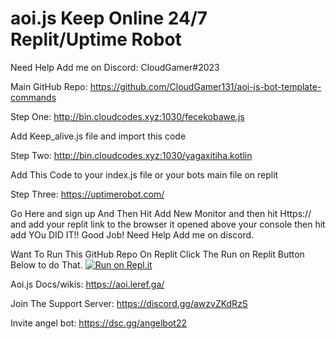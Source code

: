 # aoi.js Keep Online 24/7 Replit/Uptime Robot

Need Help Add me on Discord: CloudGamer#2023

Main GitHub Repo: https://github.com/CloudGamer131/aoi-js-bot-template-commands

Step One: http://bin.cloudcodes.xyz:1030/fecekobawe.js 

Add Keep_alive.js file and import this code

Step Two: http://bin.cloudcodes.xyz:1030/yagaxitiha.kotlin

Add This Code to your index.js file or your bots main file on replit

Step Three: https://uptimerobot.com/ 

Go Here and sign up And Then Hit Add New Monitor and then hit Https:// and add your replit link to the browser it opened above your console then hit add YOu DID IT!! Good Job! Need Help Add me on discord.


Want To Run This GitHub Repo On Replit Click The Run on Replit Button Below to do That.
[![Run on Repl.it](https://repl.it/badge/github/Cloud-Discord-Developers/aoi.js-keep-online-template)](https://repl.it/github/Cloud-Discord-Developers/aoi.js-keep-online-template)

Aoi.js Docs/wikis: https://aoi.leref.ga/

Join The Support Server: https://discord.gg/awzvZKdRzS

Invite angel bot: https://dsc.gg/angelbot22
